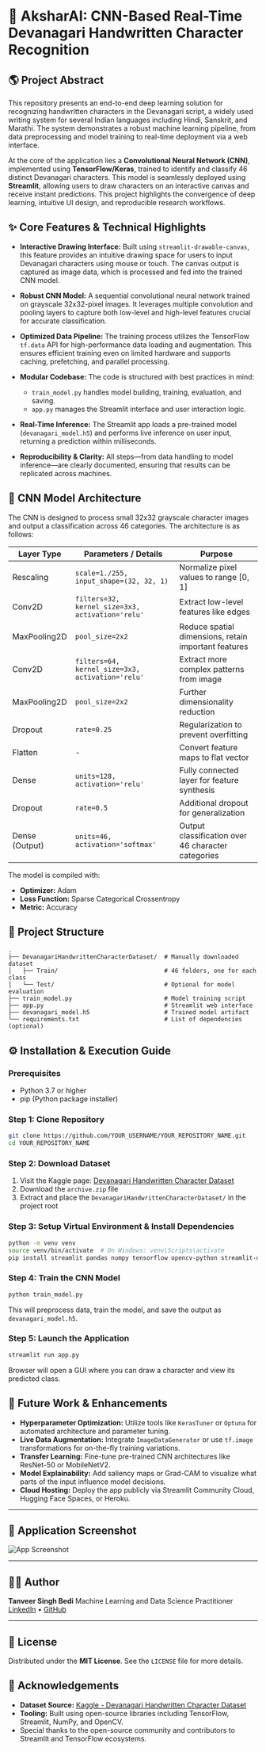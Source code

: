 # 🧠 AksharAI: CNN-Based Real-Time Devanagari Handwritten Character Recognition

## 🌎 Project Abstract

This repository presents an end-to-end deep learning solution for recognizing handwritten characters in the Devanagari script, a widely used writing system for several Indian languages including Hindi, Sanskrit, and Marathi. The system demonstrates a robust machine learning pipeline, from data preprocessing and model training to real-time deployment via a web interface.

At the core of the application lies a **Convolutional Neural Network (CNN)**, implemented using **TensorFlow/Keras**, trained to identify and classify 46 distinct Devanagari characters. This model is seamlessly deployed using **Streamlit**, allowing users to draw characters on an interactive canvas and receive instant predictions. This project highlights the convergence of deep learning, intuitive UI design, and reproducible research workflows.

## ✨ Core Features & Technical Highlights

* **Interactive Drawing Interface:**
  Built using `streamlit-drawable-canvas`, this feature provides an intuitive drawing space for users to input Devanagari characters using mouse or touch. The canvas output is captured as image data, which is processed and fed into the trained CNN model.

* **Robust CNN Model:**
  A sequential convolutional neural network trained on grayscale 32x32-pixel images. It leverages multiple convolution and pooling layers to capture both low-level and high-level features crucial for accurate classification.

* **Optimized Data Pipeline:**
  The training process utilizes the TensorFlow `tf.data` API for high-performance data loading and augmentation. This ensures efficient training even on limited hardware and supports caching, prefetching, and parallel processing.

* **Modular Codebase:**
  The code is structured with best practices in mind:

  * `train_model.py` handles model building, training, evaluation, and saving.
  * `app.py` manages the Streamlit interface and user interaction logic.

* **Real-Time Inference:**
  The Streamlit app loads a pre-trained model (`devanagari_model.h5`) and performs live inference on user input, returning a prediction within milliseconds.

* **Reproducibility & Clarity:**
  All steps—from data handling to model inference—are clearly documented, ensuring that results can be replicated across machines.

## 🔧 CNN Model Architecture

The CNN is designed to process small 32x32 grayscale character images and output a classification across 46 categories. The architecture is as follows:

| Layer Type     | Parameters / Details                             | Purpose                                              |
| -------------- | ------------------------------------------------ | ---------------------------------------------------- |
| Rescaling      | `scale=1./255, input_shape=(32, 32, 1)`          | Normalize pixel values to range \[0, 1]              |
| Conv2D         | `filters=32, kernel_size=3x3, activation='relu'` | Extract low-level features like edges                |
| MaxPooling2D   | `pool_size=2x2`                                  | Reduce spatial dimensions, retain important features |
| Conv2D         | `filters=64, kernel_size=3x3, activation='relu'` | Extract more complex patterns from image             |
| MaxPooling2D   | `pool_size=2x2`                                  | Further dimensionality reduction                     |
| Dropout        | `rate=0.25`                                      | Regularization to prevent overfitting                |
| Flatten        | -                                                | Convert feature maps to flat vector                  |
| Dense          | `units=128, activation='relu'`                   | Fully connected layer for feature synthesis          |
| Dropout        | `rate=0.5`                                       | Additional dropout for generalization                |
| Dense (Output) | `units=46, activation='softmax'`                 | Output classification over 46 character categories   |

The model is compiled with:

* **Optimizer:** Adam
* **Loss Function:** Sparse Categorical Crossentropy
* **Metric:** Accuracy

## 📂 Project Structure

```
.
├── DevanagariHandwrittenCharacterDataset/  # Manually downloaded dataset
│   ├── Train/                              # 46 folders, one for each class
│   └── Test/                               # Optional for model evaluation
├── train_model.py                          # Model training script
├── app.py                                  # Streamlit web interface
├── devanagari_model.h5                     # Trained model artifact
└── requirements.txt                        # List of dependencies (optional)
```

## ⚙️ Installation & Execution Guide

### Prerequisites

* Python 3.7 or higher
* pip (Python package installer)

### Step 1: Clone Repository

```bash
git clone https://github.com/YOUR_USERNAME/YOUR_REPOSITORY_NAME.git
cd YOUR_REPOSITORY_NAME
```

### Step 2: Download Dataset

1. Visit the Kaggle page: [Devanagari Handwritten Character Dataset](https://www.kaggle.com/datasets/medahmedkrichen/devanagari-handwritten-character-datase)
2. Download the `archive.zip` file
3. Extract and place the `DevanagariHandwrittenCharacterDataset/` in the project root

### Step 3: Setup Virtual Environment & Install Dependencies

```bash
python -m venv venv
source venv/bin/activate  # On Windows: venv\Scripts\activate
pip install streamlit pandas numpy tensorflow opencv-python streamlit-drawable-canvas
```

### Step 4: Train the CNN Model

```bash
python train_model.py
```

This will preprocess data, train the model, and save the output as `devanagari_model.h5`.

### Step 5: Launch the Application

```bash
streamlit run app.py
```

Browser will open a GUI where you can draw a character and view its predicted class.

## 🤖 Future Work & Enhancements

* **Hyperparameter Optimization:** Utilize tools like `KerasTuner` or `Optuna` for automated architecture and parameter tuning.
* **Live Data Augmentation:** Integrate `ImageDataGenerator` or use `tf.image` transformations for on-the-fly training variations.
* **Transfer Learning:** Fine-tune pre-trained CNN architectures like ResNet-50 or MobileNetV2.
* **Model Explainability:** Add saliency maps or Grad-CAM to visualize what parts of the input influence model decisions.
* **Cloud Hosting:** Deploy the app publicly via Streamlit Community Cloud, Hugging Face Spaces, or Heroku.

---

## 📸 Application Screenshot

![App Screenshot](<img width="1577" height="873" alt="image" src="https://github.com/user-attachments/assets/3a98c500-1a5f-4579-9bff-a511723e2e6d" />)

---

## 👨‍💻 Author

**Tanveer Singh Bedi**
Machine Learning and Data Science Practitioner
[LinkedIn](https://www.linkedin.com/in/tanveer-singh-bedi-a8b811177) • [GitHub](https://github.com/tanveerbedi)

---

## 📄 License

Distributed under the **MIT License**. See the `LICENSE` file for more details.

## 🙏 Acknowledgements

* **Dataset Source:** [Kaggle - Devanagari Handwritten Character Dataset](https://www.kaggle.com/datasets/medahmedkrichen/devanagari-handwritten-character-datase)
* **Tooling:** Built using open-source libraries including TensorFlow, Streamlit, NumPy, and OpenCV.
* Special thanks to the open-source community and contributors to Streamlit and TensorFlow ecosystems.
